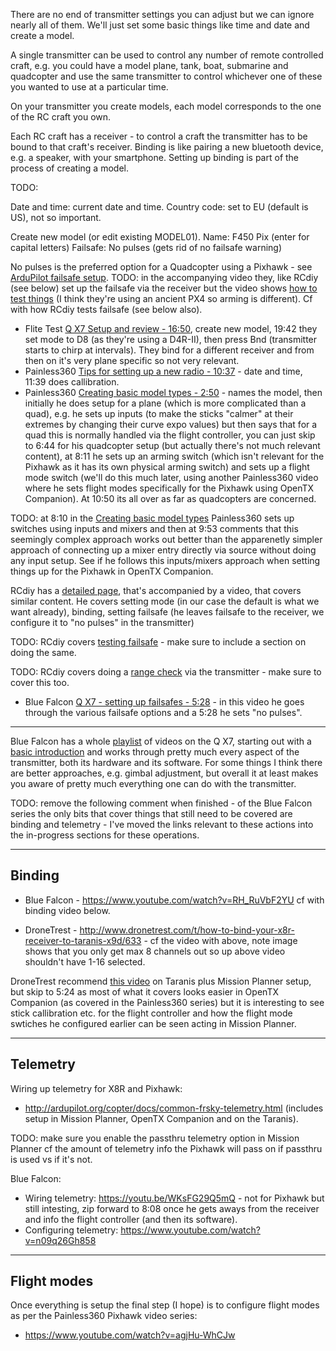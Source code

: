 There are no end of transmitter settings you can adjust but we can ignore nearly all of them. We'll just set some basic things like time and date and create a model.

A single transmitter can be used to control any number of remote controlled craft, e.g. you could have a model plane, tank, boat, submarine and quadcopter and use the same transmitter to control whichever one of these you wanted to use at a particular time.

On your transmitter you create models, each model corresponds to the one of the RC craft you own.

Each RC craft has a receiver - to control a craft the transmitter has to be bound to that craft's receiver. Binding is like pairing a new bluetooth device, e.g. a speaker, with your smartphone. Setting up binding is part of the process of creating a model.

TODO:

Date and time: current date and time.
Country code: set to EU (default is US), not so important.


Create new model (or edit existing MODEL01).
Name: F450 Pix (enter for capital letters)
Failsafe: No pulses (gets rid of no failsafe warning)

No pulses is the preferred option for a Quadcopter using a Pixhawk - see [ArduPilot failsafe setup](http://ardupilot.org/copter/docs/radio-failsafe.html#receiver-and-flight-controller-set-up).
TODO: in the accompanying video they, like RCdiy (see below) set up the failsafe via the receiver but the video shows [how to test things](https://youtu.be/FhKREgqjCpM?t=93) (I think they're using an ancient PX4 so arming is different). Cf with how RCdiy tests failsafe (see below also).

* Flite Test [Q X7 Setup and review - 16:50](https://www.youtube.com/watch?v=7cExS1tTOJA&feature=youtu.be&t=1010), create new model, 19:42 they set mode to D8 (as they're using a D4R-II), then press Bnd (transmitter starts to chirp at intervals). They bind for a different receiver and from then on it's very plane specific so not very relevant.
* Painless360 [Tips for setting up a new radio - 10:37](https://www.youtube.com/watch?v=YD3ojhwVmrI&feature=youtu.be&t=637) - date and time, 11:39 does callibration.
* Painless360 [Creating basic model types - 2:50](https://www.youtube.com/watch?v=NIR85KOqIAo&feature=youtu.be&t=170
) - names the model, then initially he does setup for a plane (which is more complicated than a quad), e.g. he sets up inputs (to make the sticks "calmer" at their extremes by changing their curve expo values) but then says that for a quad this is normally handled via the flight controller, you can just skip to 6:44 for his quadcopter setup (but actually there's not much relevant content), at 8:11 he sets up an arming switch (which isn't relevant for the Pixhawk as it has its own physical arming switch) and sets up a flight mode switch (we'll do this much later, using another Painless360 video where he sets flight modes specifically for the Pixhawk using OpenTX Companion). At 10:50 its all over as far as quadcopters are concerned.

TODO: at 8:10 in the [Creating basic model types](https://www.youtube.com/watch?v=NIR85KOqIAo&feature=youtu.be) Painless360 sets up switches using inputs and mixers and then at 9:53 comments that this seemingly complex approach works out better than the apparenetly simpler approach of connecting up a mixer entry directly via source without doing any input setup. See if he follows this inputs/mixers approach when setting things up for the Pixhawk in OpenTX Companion.

RCdiy has a [detailed page](http://rcdiy.ca/taranis-q-x7-tutorial-first-flight-setup/#Using_OpenTX_The_Transmitter), that's accompanied by a video, that covers similar content. He covers setting mode (in our case the default is what we want already), binding, setting failsafe (he leaves failsafe to the receiver, we configure it to "no pulses" in the transmitter)

TODO: RCdiy covers [testing failsafe](http://rcdiy.ca/taranis-q-x7-tutorial-first-flight-setup/#Testing_Failsafe) - make sure to include a section on doing the same.

TODO: RCdiy covers doing a [range check](http://rcdiy.ca/taranis-q-x7-tutorial-first-flight-setup/#Range_Check) via the transmitter - make sure to cover this too.

* Blue Falcon [Q X7 - setting up failsafes - 5:28](https://www.youtube.com/watch?v=LuJ_K0pOJkE&feature=youtu.be&t=328) - in this video he goes through the various failsafe options and a 5:28 he sets "no pulses".

---

Blue Falcon has a whole [playlist](https://www.youtube.com/playlist?list=PLiYYhnH4BhI-ot9OQ9djvRaacFHboFqC2) of videos on the Q X7, starting out with a [basic introduction](https://www.youtube.com/watch?v=W9zYI7KAtn8) and works through pretty much every aspect of the transmitter, both its hardware and its software. For some things I think there are better approaches, e.g. gimbal adjustment, but overall it at least makes you aware of pretty much everything one can do with the transmitter.

TODO: remove the following comment when finished - of the Blue Falcon series the only bits that cover things that still need to be covered are binding and telemetry - I've moved the links relevant to these actions into the in-progress sections for these operations.

---

Binding
-------

* Blue Falcon - https://www.youtube.com/watch?v=RH_RuVbF2YU cf with binding video below.

* DroneTrest - http://www.dronetrest.com/t/how-to-bind-your-x8r-receiver-to-taranis-x9d/633 - cf the video with above, note image shows that you only get max 8 channels out so up above video shouldn't have 1-16 selected.

DroneTrest recommend [this video](https://youtu.be/S-LSZQk1Ya8?t=324) on Taranis plus Mission Planner setup, but skip to 5:24 as most of what it covers looks easier in OpenTX Companion (as covered in the Painless360 series) but it is interesting to see stick callibration etc. for the flight controller and how the flight mode swtiches he configured earlier can be seen acting in Mission Planner.

---

Telemetry
---------

Wiring up telemetry for X8R and Pixhawk:

* http://ardupilot.org/copter/docs/common-frsky-telemetry.html (includes setup in Mission Planner, OpenTX Companion and on the Taranis).

TODO: make sure you enable the passthru telemetry option in Mission Planner cf the amount of telemetry info the Pixhawk will pass on if passthru is used vs if it's not.

Blue Falcon:

* Wiring telemetry: https://youtu.be/WKsFG29Q5mQ - not for Pixhawk but still intesting, zip forward to 8:08 once he gets aways from the receiver and info the flight controller (and then its software).
* Configuring telemetry: https://www.youtube.com/watch?v=n09q26Gh858

---

Flight modes
------------

Once everything is setup the final step (I hope) is to configure flight modes as per the Painless360 Pixhawk video series:

* https://www.youtube.com/watch?v=agjHu-WhCJw
